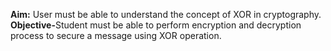<b>Aim:</b> User must be able to understand the concept of XOR in cryptography.<br>
<b>Objective-</b>Student must be able to perform encryption and decryption process to secure a message using XOR operation.

